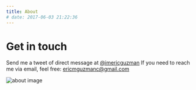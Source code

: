 ```yaml
---
title: About
# date: 2017-06-03 21:22:36
---
```


# Get in touch

Send me a tweet of direct message at [@imericguzman](https://twitter.com/imericguzman) 
If you need to reach me via email, feel free: <a class="inline" id="footer-contact-email" href="mailto:ericmguzmanc@gmail.com?Subject=Hello" >ericmguzmanc@gmail.com</a>

  
![about image](/content/images/about.jpg)

